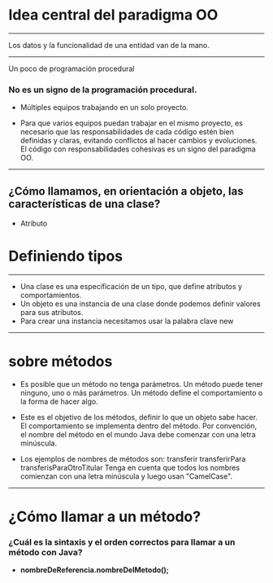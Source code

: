 # Idea central del paradigma OO
________________________________________________
Los datos y la funcionalidad de una entidad van de la mano.
__________________________________________________________
Un poco de programación procedural
### No es un signo de la programación procedural.
- Múltiples equipos trabajando en un solo proyecto.
+ Para que varios equipos puedan trabajar en el mismo proyecto, es necesario que las responsabilidades de cada código estén bien definidas y claras, evitando conflictos al hacer cambios y evoluciones. El código con responsabilidades cohesivas es un signo del paradigma OO.
__________________________________________________________________________
## ¿Cómo llamamos, en orientación a objeto, las características de una clase?
* Atributo

# Definiendo tipos
_______________________________________________________
+ Una clase es una especificación de un tipo, que define atributos y comportamientos.
+ Un objeto es una instancia de una clase donde podemos definir valores para sus atributos.
+ Para crear una instancia necesitamos usar la palabra clave new
__________________________________________________
# sobre métodos
* Es posible que un método no tenga parámetros.
Un método puede tener ninguno, uno o más parámetros.
Un método define el comportamiento o la forma de hacer algo.

* Este es el objetivo de los métodos, definir lo que un objeto sabe hacer. El comportamiento se implementa dentro del método.
Por convención, el nombre del método en el mundo Java debe comenzar con una letra minúscula.

* Los ejemplos de nombres de métodos son: transferir transferirPara transferisParaOtroTitular
Tenga en cuenta que todos los nombres comienzan con una letra minúscula y luego usan "CamelCase".

_______________________________________________________
# ¿Cómo llamar a un método?
### ¿Cuál es la sintaxis y el orden correctos para llamar a un método con Java?
+ **nombreDeReferencia.nombreDelMetodo();**
